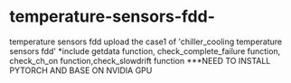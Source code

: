 # temperature-sensors-fdd-
temperature sensors fdd 
upload the case1 of 'chiller_cooling temperature sensors fdd'
*include getdata function, check_complete_failure function, check_ch_on function,check_slowdrift function
***NEED TO INSTALL PYTORCH AND BASE ON NVIDIA GPU 
